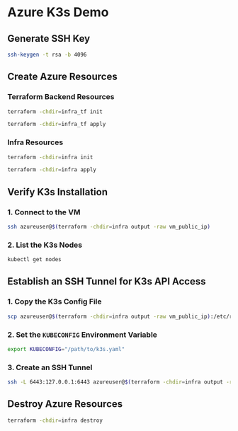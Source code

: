 # Azure K3s Demo

## Generate SSH Key

```bash
ssh-keygen -t rsa -b 4096
```

## Create Azure Resources

### Terraform Backend Resources

```bash
terraform -chdir=infra_tf init
```

```bash
terraform -chdir=infra_tf apply
```

### Infra Resources

```bash
terraform -chdir=infra init
```

```bash
terraform -chdir=infra apply
```

## Verify K3s Installation

### 1. Connect to the VM

```bash
ssh azureuser@$(terraform -chdir=infra output -raw vm_public_ip)
```

### 2. List the K3s Nodes

```bash
kubectl get nodes
```

## Establish an SSH Tunnel for K3s API Access

### 1. Copy the K3s Config File

```bash
scp azureuser@$(terraform -chdir=infra output -raw vm_public_ip):/etc/rancher/k3s/k3s.yaml /path/to/k3s.yaml
```

### 2. Set the `KUBECONFIG` Environment Variable

```bash
export KUBECONFIG="/path/to/k3s.yaml"
```

### 3. Create an SSH Tunnel

```bash
ssh -L 6443:127.0.0.1:6443 azureuser@$(terraform -chdir=infra output -raw vm_public_ip) -N
```

## Destroy Azure Resources

```bash
terraform -chdir=infra destroy
```
